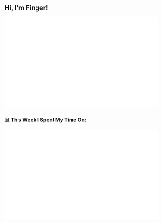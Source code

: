 <h2> Hi, I'm Finger!</h2>

<img align="right" src="https://raw.githubusercontent.com/spianmo/github-stats/master/generated/overview.svg#gh-light-mode-only">

<!-- <img align="right" height="160em" src="https://github-readme-stats-eight-theta.vercel.app/api/top-langs/?username=spianmo&layout=compact&langs_count=8&theme=algolia"/>	 -->
	
```go
package main

type Me struct {
	Name   string
	Job    string
	Code   string
	Skills string
}

func main() {
	me := &Me{
		Name:   "Finger",
		Job:    "Client-side Engineer",
		Code:   "Java and C++ and Others",
		Skills: "Android Security NLP ^o^",
	}
	_ = me
}
```


<h3>📊 This Week I Spent My Time On:</h3>
<img align='right' src="https://raw.githubusercontent.com/spianmo/github-stats/master/generated/languages.svg#gh-light-mode-only">

<!--START_SECTION:waka-->

```text
Kotlin                 8 hrs 46 mins   ███████▓░░░░░░░░░░░░░░░░░   30.89 %
C++                    4 hrs 15 mins   ███▓░░░░░░░░░░░░░░░░░░░░░   15.02 %
Java                   4 hrs 5 mins    ███▓░░░░░░░░░░░░░░░░░░░░░   14.43 %
CMake                  2 hrs 55 mins   ██▓░░░░░░░░░░░░░░░░░░░░░░   10.29 %
Groovy                 1 hr 53 mins    █▓░░░░░░░░░░░░░░░░░░░░░░░   06.65 %
```

<!--END_SECTION:waka-->
